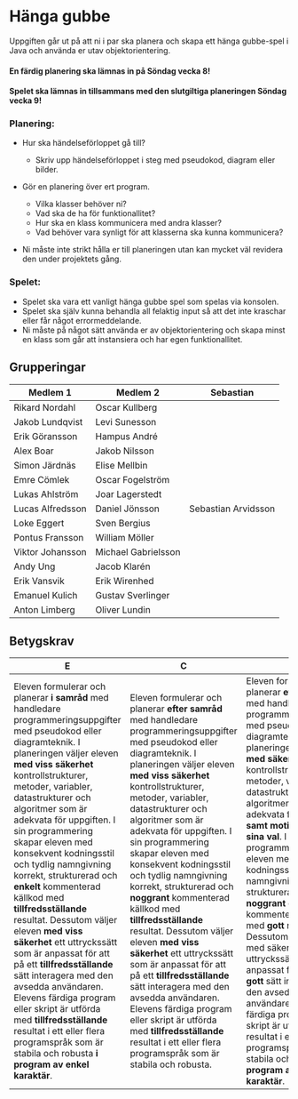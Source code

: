 # Hänga gubbe

Uppgiften går ut på att ni i par ska planera och skapa ett hänga gubbe-spel i Java och använda er utav objektorientering. <br>

#### En färdig planering ska lämnas in på Söndag vecka 8!

#### Spelet ska lämnas in tillsammans med den slutgiltiga planeringen Söndag vecka 9!

### Planering:
- Hur ska händelseförloppet gå till?
 	- Skriv upp händelseförloppet i steg med pseudokod, diagram eller bilder.

- Gör en planering över ert program.
	- Vilka klasser behöver ni?
	- Vad ska de ha för funktionallitet?
	- Hur ska en klass kommunicera med andra klasser? 
	- Vad behöver vara synligt för att klasserna ska kunna kommunicera?

- Ni måste inte strikt hålla er till planeringen utan kan mycket väl revidera den under projektets gång.

### Spelet:
- Spelet ska vara ett vanligt hänga  gubbe spel som spelas via konsolen.
- Spelet ska själv kunna behandla all felaktig input så att det inte kraschar eller får något errormeddelande.
- Ni måste på något sätt använda er av objektorientering och skapa minst en klass som går att instansiera och har egen funktionallitet.

## Grupperingar
Medlem 1          | Medlem 2 | Sebastian
------------------|------------------|---------------
Rikard	Nordahl	  | Oscar Kullberg
Jakob	Lundqvist		| Levi Sunesson
Erik	Göransson	  | Hampus André
Alex	Boar		    | Jakob Nilsson
Simon	Järdnäs 	  | Elise Mellbin
Emre	Cömlek		  | Oscar Fogelström
Lukas	Ahlström	  | Joar Lagerstedt
Lucas	Alfredsson	| Daniel Jönsson | Sebastian Arvidsson
Loke	Eggert		  | Sven Bergius
Pontus	Fransson	| William Möller
Viktor	Johansson	| Michael Gabrielsson
Andy	Ung	        | Jacob Klarén
Erik	Vansvik		  | Erik Wirenhed
Emanuel	Kulich	  | Gustav Sverlinger
Anton	Limberg		  | Oliver Lundin

## Betygskrav
E	|	C	|	A	
--------------- | ------------- | --------------
Eleven formulerar och planerar **i samråd** med handledare programmeringsuppgifter med pseudokod eller diagramteknik. I planeringen väljer eleven **med viss säkerhet** kontrollstrukturer, metoder, variabler, datastrukturer och algoritmer som är adekvata för uppgiften. I sin programmering skapar eleven med konsekvent kodningsstil och tydlig namngivning korrekt, strukturerad och **enkelt** kommenterad källkod med **tillfredsställande** resultat. Dessutom väljer eleven **med viss säkerhet** ett uttryckssätt som är anpassat för att på ett **tillfredsställande** sätt interagera med den avsedda användaren. Elevens färdiga program eller skript är utförda med **tillfredsställande** resultat i ett eller flera programspråk som är stabila och robusta **i program av enkel karaktär**. | Eleven formulerar och planerar **efter samråd** med handledare programmeringsuppgifter med pseudokod eller diagramteknik. I planeringen väljer eleven **med viss säkerhet** kontrollstrukturer, metoder, variabler, datastrukturer och algoritmer som är adekvata för uppgiften. I sin programmering skapar eleven med konsekvent kodningsstil och tydlig namngivning korrekt, strukturerad och **noggrant** kommenterad källkod med **tillfredsställande** resultat. Dessutom väljer eleven **med viss säkerhet** ett uttryckssätt som är anpassat för att på ett **tillfredsställande** sätt interagera med den avsedda användaren. Elevens färdiga program eller skript är utförda med **tillfredsställande** resultat i ett eller flera programspråk som är stabila och robusta. | Eleven formulerar och planerar **efter samråd** med handledare programmeringsuppgifter med pseudokod eller diagramteknik. I planeringen väljer eleven **med säkerhet** kontrollstrukturer, metoder, variabler, datastrukturer och algoritmer som är adekvata för uppgiften **samt motiverar utförligt sina val**. I sin programmering skapar eleven med konsekvent kodningsstil och tydlig namngivning korrekt, strukturerad och **noggrant och utförligt** kommenterad källkod med **gott** resultat. Dessutom väljer eleven med säkerhet ett uttryckssätt som är anpassat för att på ett **gott** sätt interagera med den avsedda användaren. Elevens färdiga program eller skript är utförda med **gott** resultat i ett eller flera programspråk som är stabila och robusta **i program av komplex karaktär**.	
